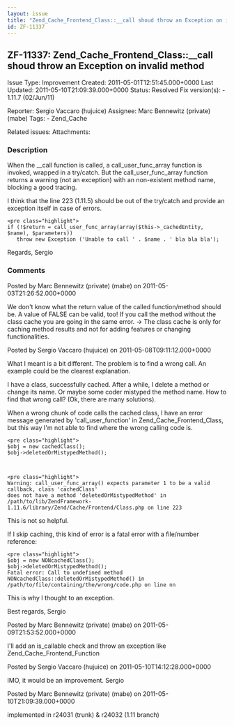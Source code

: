 ```yaml
---
layout: issue
title: "Zend_Cache_Frontend_Class::__call shoud throw an Exception on invalid method"
id: ZF-11337
---
```


ZF-11337: Zend\_Cache\_Frontend\_Class::\_\_call shoud throw an Exception on invalid method
-------------------------------------------------------------------------------------------

 Issue Type: Improvement Created: 2011-05-01T12:51:45.000+0000 Last Updated: 2011-05-10T21:09:39.000+0000 Status: Resolved Fix version(s): - 1.11.7 (02/Jun/11)
 
 Reporter:  Sergio Vaccaro (hujuice)  Assignee:  Marc Bennewitz (private) (mabe)  Tags: - Zend\_Cache
 
 Related issues: 
 Attachments: 
### Description

When the \_\_call function is called, a call\_user\_func\_array function is invoked, wrapped in a try/catch. But the call\_user\_func\_array function returns a warning (not an exception) with an non-existent method name, blocking a good tracing.

I think that the line 223 (1.11.5) should be out of the try/catch and provide an exception itself in case of errors.

 
    <pre class="highlight">
    if (!$return = call_user_func_array(array($this->_cachedEntity, $name), $parameters))
       throw new Exception ('Unable to call ' . $name . ' bla bla bla');


Regards, Sergio

 

 

### Comments

Posted by Marc Bennewitz (private) (mabe) on 2011-05-03T21:26:52.000+0000

We don't know what the return value of the called function/method should be. A value of FALSE can be valid, too! If you call the method without the class cache you are going in the same error. -> The class cache is only for caching method results and not for adding features or changing functionalities.

 

 

Posted by Sergio Vaccaro (hujuice) on 2011-05-08T09:11:12.000+0000

What I meant is a bit different. The problem is to find a wrong call. An example could be the clearest explanation.

I have a class, successfully cached. After a while, I delete a method or change its name. Or maybe some coder mistyped the method name. How to find that wrong call? (Ok, there are many solutions).

When a wrong chunk of code calls the cached class, I have an error message generated by 'call\_user\_function' in Zend\_Cache\_Frontend\_Class, but this way I'm not able to find where the wrong calling code is.

 
    <pre class="highlight">
    $obj = new cachedClass();
    $obj->deletedOrMistypedMethod();


 
    <pre class="highlight">
    Warning: call_user_func_array() expects parameter 1 to be a valid callback, class 'cachedClass'
    does not have a method 'deletedOrMistypedMethod' in
    /path/to/lib/ZendFramework-1.11.6/library/Zend/Cache/Frontend/Class.php on line 223


This is not so helpful.

If I skip caching, this kind of error is a fatal error with a file/number reference:

 
    <pre class="highlight">
    $obj = new NONcachedClass();
    $obj->deletedOrMistypedMethod();
    Fatal error: Call to undefined method NONcachedClass::deletedOrMistypedMethod() in
    /path/to/file/containing/the/wrong/code.php on line nn


This is why I thought to an exception.

Best regards, Sergio

 

 

Posted by Marc Bennewitz (private) (mabe) on 2011-05-09T21:53:52.000+0000

I'll add an is\_callable check and throw an exception like Zend\_Cache\_Frontend\_Function

 

 

Posted by Sergio Vaccaro (hujuice) on 2011-05-10T14:12:28.000+0000

IMO, it would be an improvement. Sergio

 

 

Posted by Marc Bennewitz (private) (mabe) on 2011-05-10T21:09:39.000+0000

implemented in r24031 (trunk) & r24032 (1.11 branch)

 

 